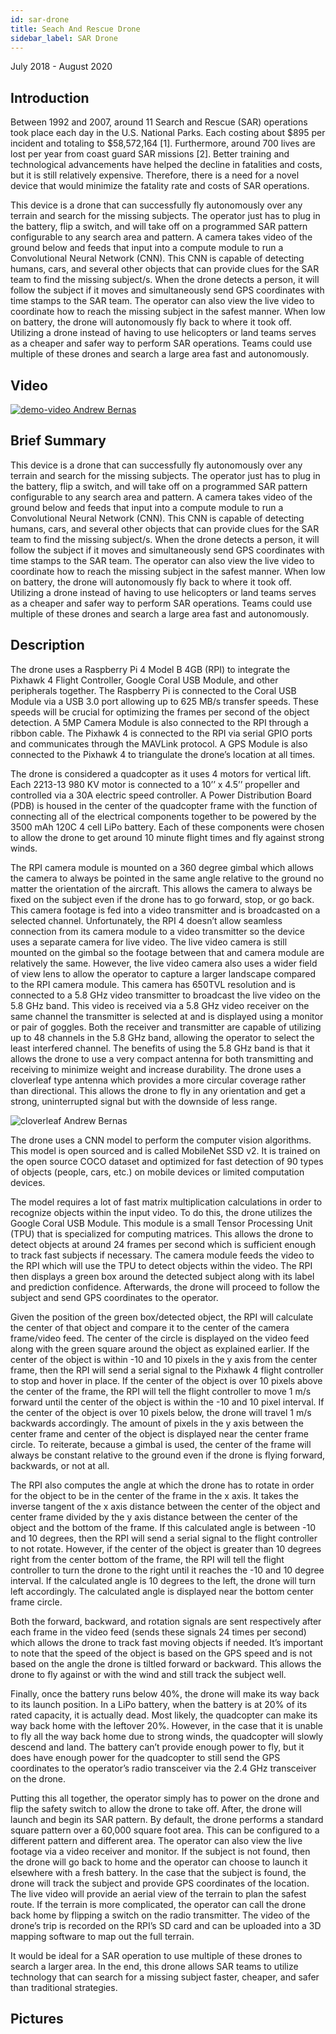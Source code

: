 ```yaml
---
id: sar-drone
title: Seach And Rescue Drone
sidebar_label: SAR Drone
---
```


July 2018 - August 2020

## Introduction

Between 1992 and 2007, around 11 Search and Rescue (SAR) operations took place each day in the U.S. National Parks. Each costing about $895 per incident and totaling to $58,572,164 [1]. Furthermore, around 700 lives are lost per year from coast guard SAR missions [2]. Better training and technological advancements have helped the decline in fatalities and costs, but it is still relatively expensive. Therefore, there is a need for a novel device that would minimize the fatality rate and costs of SAR operations.

This device is a drone that can successfully fly autonomously over any terrain and search for the missing subjects. The operator just has to plug in the battery, flip a switch, and will take off on a programmed SAR pattern configurable to any search area and pattern. A camera takes video of the ground below and feeds that input into a compute module to run a Convolutional Neural Network (CNN). This CNN is capable of detecting humans, cars, and several other objects that can provide clues for the SAR team to find the missing subject/s. When the drone detects a person, it will follow the subject if it moves and simultaneously send GPS coordinates with time stamps to the SAR team. The operator can also view the live video to coordinate how to reach the missing subject in the safest manner. When low on battery, the drone will autonomously fly back to where it took off. Utilizing a drone instead of having to use helicopters or land teams serves as a cheaper and safer way to perform SAR operations. Teams could use multiple of these drones and search a large area fast and autonomously. 

## Video

[![demo-video Andrew Bernas](assets/in-progress/sar-drone/demo-video.png)](https://www.youtube.com/watch?v=deG4v4odLUE)

## Brief Summary 

This device is a drone that can successfully fly autonomously over any terrain and search for the missing subjects. The operator just has to plug in the battery, flip a switch, and will take off on a programmed SAR pattern configurable to any search area and pattern. A camera takes video of the ground below and feeds that input into a compute module to run a Convolutional Neural Network (CNN). This CNN is capable of detecting humans, cars, and several other objects that can provide clues for the SAR team to find the missing subject/s. When the drone detects a person, it will follow the subject if it moves and simultaneously send GPS coordinates with time stamps to the SAR team. The operator can also view the live video to coordinate how to reach the missing subject in the safest manner. When low on battery, the drone will autonomously fly back to where it took off. Utilizing a drone instead of having to use helicopters or land teams serves as a cheaper and safer way to perform SAR operations. Teams could use multiple of these drones and search a large area fast and autonomously.

## Description

The drone uses a Raspberry Pi 4 Model B 4GB (RPI) to integrate the Pixhawk 4 Flight Controller, Google Coral USB Module, and other peripherals together. The Raspberry Pi is connected to the Coral USB Module via a USB 3.0 port allowing up to 625 MB/s transfer speeds. These speeds will be crucial for optimizing the frames per second of the object detection. A 5MP Camera Module is also connected to the RPI through a ribbon cable. The Pixhawk 4 is connected to the RPI via serial GPIO ports and communicates through the MAVLink protocol. A GPS Module is also connected to the Pixhawk 4 to triangulate the drone’s location at all times.

The drone is considered a quadcopter as it uses 4 motors for vertical lift. Each 2213-13 980 KV motor is connected to a 10’’ x 4.5’’ propeller  and controlled via a 30A electric speed controller. A Power Distribution Board (PDB) is housed in the center of the quadcopter frame with the function of connecting all of the electrical components together to be powered by the 3500 mAh 120C 4 cell LiPo battery. Each of these components were chosen to allow the drone to get around 10 minute flight times and fly against strong winds.

The RPI camera module is mounted on a 360 degree gimbal which allows the camera to always be pointed in the same angle relative to the ground no matter the orientation of the aircraft. This allows the camera to always be fixed on the subject even if the drone has to go forward, stop, or go back. This camera footage is fed into a video transmitter and is broadcasted on a selected channel. Unfortunately, the RPI 4 doesn’t allow seamless connection from its camera module to a video transmitter so the device uses a separate camera for live video. The live video camera is still mounted on the gimbal so the footage between that and camera module are relatively the same. However, the live video camera also uses a wider field of view lens to allow the operator to capture a larger landscape compared to the RPI camera module. This camera has 650TVL resolution and is connected to a 5.8 GHz video transmitter to broadcast the live video on the 5.8 GHz band. This video is received via a 5.8 GHz video receiver on the same channel the transmitter is selected at and is displayed using a monitor or pair of goggles. Both the receiver and transmitter are capable of utilizing up to 48 channels in the 5.8 GHz band, allowing the operator to select the least interfered channel. The benefits of using the 5.8 GHz band is that it allows the drone to use a very compact antenna for both transmitting and receiving to minimize weight and increase durability. The drone uses a cloverleaf type antenna which provides a more circular coverage rather than directional. This allows the drone to fly in any orientation and get a strong, uninterrupted signal but with the downside of less range.

![cloverleaf Andrew Bernas](assets/in-progress/sar-drone/cloverleaf.png)

The drone uses a CNN model to perform the computer vision algorithms. This model is open sourced and is called MobileNet SSD v2. It is trained on the open source COCO dataset and optimized for fast detection of 90 types of objects (people, cars, etc.) on mobile devices or limited computation devices.

The model requires a lot of fast matrix multiplication calculations in order to recognize objects within the input video. To do this, the drone utilizes the Google Coral USB Module. This module is a small Tensor Processing Unit (TPU) that is specialized for computing matrices. This allows the drone to detect objects at around 24 frames per second which is sufficient enough to track fast subjects if necessary. The camera module feeds the video to the RPI which will use the TPU to detect objects within the video. The RPI then displays a green box around the detected subject along with its label and prediction confidence. Afterwards, the drone will proceed to follow the subject and send GPS coordinates to the operator.

Given the position of the green box/detected object, the RPI will calculate the center of that object and compare it to the center of the camera frame/video feed. The center of the circle is displayed on the video feed along with the green square around the object as explained earlier. If the center of the object is within -10 and 10 pixels in the y axis from the center frame, then the RPI will send a serial signal to the Pixhawk 4 flight controller to stop and hover in place. If the center of the object is over 10 pixels above the center of the frame, the RPI will tell the flight controller to move 1 m/s forward until the center of the object is within the -10 and 10 pixel interval. If the center of the object is over 10 pixels below, the drone will travel 1 m/s backwards accordingly. The amount of pixels in the y axis between the center frame and center of the object is displayed near the center frame circle.  To reiterate, because a gimbal is used, the center of the frame will always be constant relative to the ground even if the drone is flying forward, backwards, or not at all. 

The RPI also computes the angle at which the drone has to rotate in order for the object to be in the center of the frame in the x axis. It takes the inverse tangent of the x axis distance between the center of the object and center frame divided by the y axis distance between the center of the object and the bottom of the frame. If this calculated angle is between -10 and 10 degrees, then the RPI will send a serial signal to the flight controller to not rotate. However, if the center of the object is greater than 10 degrees right from the center bottom of the frame, the RPI will tell the flight controller to turn the drone to the right until it reaches the -10 and 10 degree interval. If the calculated angle is 10 degrees to the left, the drone will turn left accordingly. The calculated angle is displayed near the bottom center frame circle.

Both the forward, backward, and rotation signals are sent respectively after each frame in the video feed (sends these signals 24 times per second) which allows the drone to track fast moving objects if needed. It’s important to note that the speed of the object is based on the GPS speed and is not based on the angle the drone is tiltled forward or backward. This allows the drone to fly against or with the wind and still track the subject well. 

Finally, once the battery runs below 40%, the drone will make its way back to its launch position. In a LiPo battery, when the battery is at 20% of its rated capacity, it is actually dead. Most likely, the quadcopter can make its way back home with the leftover 20%. However, in the case that it is unable to fly all the way back home due to strong winds, the quadcopter will slowly descend and land. The battery can’t provide enough power to fly, but it does have enough power for the quadcopter to still send the GPS coordinates to the operator’s radio transceiver via the 2.4 GHz transceiver on the drone.

Putting this all together, the operator simply has to power on the drone and flip the safety switch to allow the drone to take off. After, the drone will launch and begin its SAR pattern. By default, the drone performs a standard square pattern over a 60,000 square foot area. This can be configured to a different pattern and different area. The operator can also view the live footage via a video receiver and monitor. If the subject is not found, then the drone will go back to home and the operator can choose to launch it elsewhere with a fresh battery. In the case that the subject is found, the drone will track the subject and provide GPS coordinates of the location. The live video will provide an aerial view of the terrain to plan the safest route. If the terrain is more complicated, the operator can call the drone back home by flipping a switch on the radio transmitter. The video of the drone’s trip is recorded on the RPI’s SD card and can be uploaded into a 3D mapping software to map out the full terrain.

It would be ideal for a SAR operation to use multiple of these drones to search a larger area. In the end, this drone allows SAR teams to utilize technology that can search for a missing subject faster, cheaper, and safer than traditional strategies.

## Pictures

